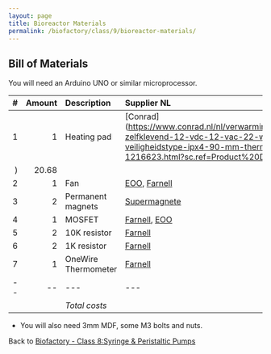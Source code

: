 ```yaml
---
layout: page
title: Bioreactor Materials
permalink: /biofactory/class/9/bioreactor-materials/
---
```


## Bill of Materials

You will need an Arduino UNO or similar microprocessor.

|#|Amount|Description|Supplier NL|Cost|
|-:|----:|:---------|:-------|---:|
|1|1|Heating pad|[Conrad](https://www.conrad.nl/nl/verwarmingsfolie-zelfklevend-12-vdc-12-vac-22-w-veiligheidstype-ipx4-90-mm-thermo-1216623.html?sc.ref=Product%20Details
)|20.68|
|2|1|Fan|[EOO](http://www.eoo-bv.nl/index.php?_a=viewProd&productId=13244), [Farnell](http://nl.farnell.com/bisonic/sp802512l-03/fan-80x25mm-12vdc/dp/1832326)|8.99|
|3|2|Permanent magnets|[Supermagnete](http://www.supermagnete.nl/blokmagneten-neodymium-middelgroot/blokmagneet-10mm-x-10mm-x-5mm-neodymium-n42-vernikkeld_Q-10-10-05-N)|0.65|
|4|1|MOSFET|[Farnell](http://nl.farnell.com/stmicroelectronics/stp36nf06l/mosfet-n-logic-to-220/dp/9935614?CMP=i-bf9f-00001000), [EOO](http://www.eoo-bv.nl/index.php?_a=viewProd&productId=1279)|0.98|
|5|2|10K resistor|[Farnell](http://nl.farnell.com/multicomp/mcmf0w8ff1002a20/metal-film-resistor-10kohm-125mw/dp/1127017)
|6|2|1K resistor|[Farnell](http://nl.farnell.com/multicomp/mcmf0w8ff1001a20/metal-film-resistor-1kohm-125mw/dp/1127016)
|7|1|OneWire Thermometer|[Farnell](http://nl.farnell.com/maxim-integrated-products/ds18s20/digital-thermometer-18s20-3to/dp/9724761)
|--|--|---|---|---|
|||*Total costs*|||

* You will also need 3mm MDF, some M3 bolts and nuts.

Back to [Biofactory - Class 8:Syringe & Peristaltic Pumps](/biofactory/class/8-pumps/)
